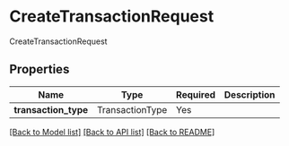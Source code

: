 # CreateTransactionRequest

CreateTransactionRequest

## Properties
| Name | Type | Required | Description |
| ------------ | ------------- | ------------- | ------------- |
**transaction_type** | TransactionType | Yes |  |


[[Back to Model list]](../../README.md#models-v2-link) [[Back to API list]](../../README.md#documentation-for-api-endpoints) [[Back to README]](../../README.md)
